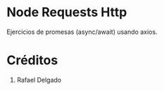 # Node Requests Http

Ejercicios de promesas (async/await) usando axios.

# Créditos
1. Rafael Delgado 
